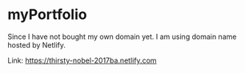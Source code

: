 # myPortfolio

Since I have not bought my own domain yet. I am using domain name hosted by Netlify.

Link: https://thirsty-nobel-2017ba.netlify.com
